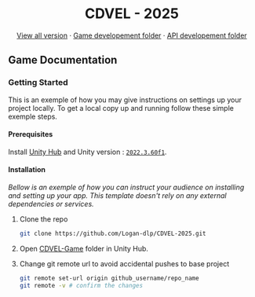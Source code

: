 <h1 align="center">CDVEL - 2025</h1>

<p align="center">
    <a href="https://github.com/Logan-dlp/CDVEL-2025/releases" target="_blank">View all version</a>
    &middot;
    <a href="https://github.com/Logan-dlp/CDVEL-2025/tree/main/CDVEL-Game">Game developement folder</a>
    &middot;
    <a href="https://github.com/Logan-dlp/CDVEL-2025/tree/main/CDVEL-API">API developement folder</a>
</p>

## Game Documentation

### Getting Started

This is an exemple of how you may give instructions on settings up your project locally.
To get a local copy up and running follow these simple exemple steps.

#### Prerequisites

Install [Unity Hub](https://unity.com/download) and Unity version : [`2022.3.60f1`](https://unity.com/fr/releases/editor/archive).

#### Installation

_Bellow is an exemple of how you can instruct your audience on installing and setting up your app. This template doesn't rely on any external dependencies or services._

1. Clone the repo
    ```sh
    git clone https://github.com/Logan-dlp/CDVEL-2025.git
    ```
2. Open [CDVEL-Game](https://github.com/Logan-dlp/CDVEL-2025/tree/main/CDVEL-Game) folder in Unity Hub.

3. Change git remote url to avoid accidental pushes to base project
    ```sh
    git remote set-url origin github_username/repo_name
    git remote -v # confirm the changes
    ```